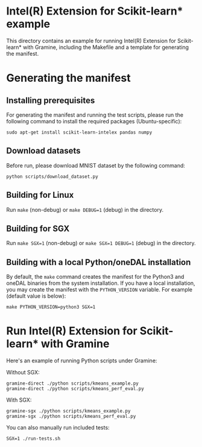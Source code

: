 # Intel(R) Extension for Scikit-learn* example

This directory contains an example for running Intel(R) Extension for Scikit-learn* with Gramine, including
the Makefile and a template for generating the manifest.

# Generating the manifest

## Installing prerequisites

For generating the manifest and running the test scripts, please run the following
command to install the required packages (Ubuntu-specific):

```
sudo apt-get install scikit-learn-intelex pandas numpy
```

## Download datasets

Before run, please download MNIST dataset by the following command:

```
python scripts/download_dataset.py
```

## Building for Linux

Run `make` (non-debug) or `make DEBUG=1` (debug) in the directory.

## Building for SGX

Run `make SGX=1` (non-debug) or `make SGX=1 DEBUG=1` (debug) in the directory.

## Building with a local Python/oneDAL installation

By default, the `make` command creates the manifest for the Python3 and oneDAL binaries from
the system installation. If you have a local installation, you may create the
manifest with the `PYTHON_VERSION` variable. For example (default value is below):

```
make PYTHON_VERSION=python3 SGX=1
```

# Run Intel(R) Extension for Scikit-learn* with Gramine

Here's an example of running Python scripts under Gramine:

Without SGX:

```
gramine-direct ./python scripts/kmeans_example.py
gramine-direct ./python scripts/kmeans_perf_eval.py
```

With SGX:

```
gramine-sgx ./python scripts/kmeans_example.py
gramine-sgx ./python scripts/kmeans_perf_eval.py
```

You can also manually run included tests:

```
SGX=1 ./run-tests.sh
```
